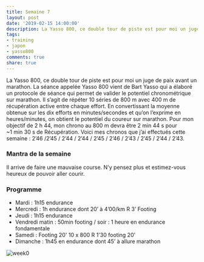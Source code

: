 ```yaml
---
title: Semaine 7
layout: post
date: '2019-02-15 14:00:00'
description: La Yasso 800, ce double tour de piste est pour moi un juge de paix avant un marathon
tags:
- training
- japon
- yasso800
comments: true
share: true
---
```


La Yasso 800, ce double tour de piste est pour moi un juge de paix avant un marathon. La séance appelée Yasso 800 vient de Bart Yasso qui a élaboré un protocole de séance qui permet de valider le potentiel chronométrique sur marathon. 
Il s’agit de répéter 10 séries de 800 m avec 400 m de récupération active entre chaque effort. En convertissant la moyenne obtenue sur les dix efforts en minutes/secondes et qu’on l’exprime en heures/minutes, on obtient le potentiel du coureur sur marathon. Pour mon objectif de 2 h 44, mon chrono au 800 m devra être 2 min 44 s pour ~1 min 30 s de Récupération. Voici mes chronos que j’ai effectués cette semaine : 2’46 /2’45 / 2’44 / 2’44 / 2’45 / 2’46 / 2’43 / 2’45 / 2’44 / 2’43. 

### Mantra de la semaine
Il arrive de faire une mauvaise course. N'y pensez plus et estimez-vous heureux de pouvoir aller courir. 

### Programme

* Mardi : 1h15 endurance
* Mercredi : 1h endurance dont 20’ à 4’00/km R 3’ Footing
* Jeudi : 1h15 endurance
* Vendredi matin : 50min footing / soir :  1 heure en endurance fondamentale  
* Samedi : Footing 20' 10 x 800 R 1'30 footing 20'
* Dimanche : 1h45 en endurance dont 45’ à allure marathon

![week0](../../images/week7.jpg)
